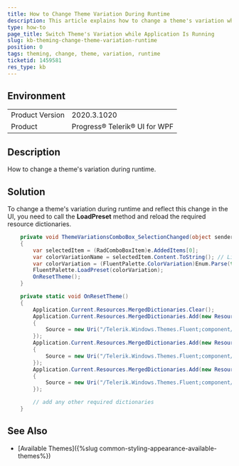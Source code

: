 ```yaml
---
title: How to Change Theme Variation During Runtime
description: This article explains how to change a theme's variation while the application is running.
type: how-to
page_title: Switch Theme's Variation while Application Is Running
slug: kb-theming-change-theme-variation-runtime
position: 0
tags: theming, change, theme, variation, runtime
ticketid: 1459581
res_type: kb
---
```


## Environment
<table>
	<tbody>
		<tr>
			<td>Product Version</td>
			<td>2020.3.1020</td>
		</tr>
		<tr>
			<td>Product</td>
			<td>Progress® Telerik® UI for WPF</td>
		</tr>
	</tbody>
</table>

## Description

How to change a theme's variation during runtime.

## Solution

To change a theme's variation during runtime and reflect this change in the UI, you need to call the **LoadPreset** method and reload the required resource dictionaries.



```C#
	private void ThemeVariationsComboBox_SelectionChanged(object sender, SelectionChangedEventArgs e)
	{
		var selectedItem = (RadComboBoxItem)e.AddedItems[0];
		var colorVariationName = selectedItem.Content.ToString(); // Light or Dark
		var colorVariation = (FluentPalette.ColorVariation)Enum.Parse(typeof(FluentPalette.ColorVariation), colorVariationName);
		FluentPalette.LoadPreset(colorVariation);
		OnResetTheme();
	}

	private static void OnResetTheme()
	{
		Application.Current.Resources.MergedDictionaries.Clear();
		Application.Current.Resources.MergedDictionaries.Add(new ResourceDictionary()
		{
			Source = new Uri("/Telerik.Windows.Themes.Fluent;component/Themes/System.Windows.xaml", UriKind.RelativeOrAbsolute)
		});
		Application.Current.Resources.MergedDictionaries.Add(new ResourceDictionary()
		{
			Source = new Uri("/Telerik.Windows.Themes.Fluent;component/Themes/Telerik.Windows.Controls.xaml", UriKind.RelativeOrAbsolute)
		});
		Application.Current.Resources.MergedDictionaries.Add(new ResourceDictionary()
		{
			Source = new Uri("/Telerik.Windows.Themes.Fluent;component/Themes/Telerik.Windows.Controls.Input.xaml", UriKind.RelativeOrAbsolute)
		});

		// add any other required dictionaries
	}
```

## See Also
* [Available Themes]({%slug common-styling-appearance-available-themes%})